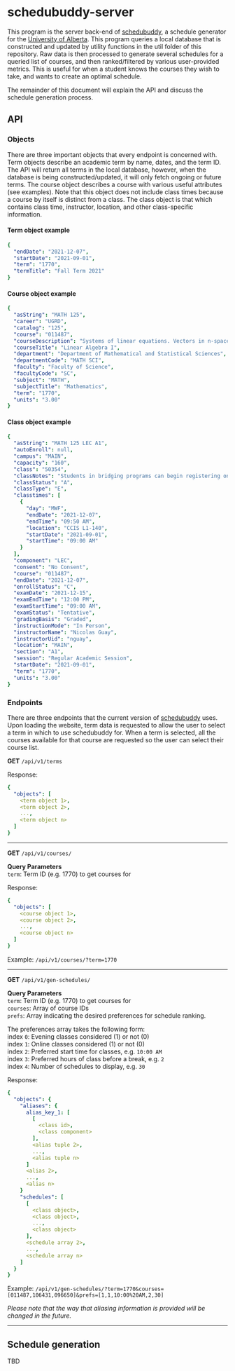 # schedubuddy-server

This program is the server back-end of [schedubuddy](https://schedubuddy.com/), a schedule generator for the [University of Alberta](https://www.ualberta.ca/index.html).
This program queries a local database that is constructed and updated by utility functions in the util folder of this repository.
Raw data is then processed to generate several schedules for a queried list of courses, and then ranked/filtered by various user-provided metrics.
This is useful for when a student knows the courses they wish to take, and wants to create an optimal schedule.

The remainder of this document will explain the API and discuss the schedule generation process.

## API

### Objects
There are three important objects that every endpoint is concerned with.
Term objects describe an academic term by name, dates, and the term ID.
The API will return all terms in the local database, however, when the database is being constructed/updated, it will only fetch ongoing or future terms.
The course object describes a course with various useful attributes (see examples).
Note that this object does not include class times because a course by itself is distinct from a class.
The class object is that which contains class time, instructor, location, and other class-specific information.

#### Term object example
```yaml
{
  "endDate": "2021-12-07", 
  "startDate": "2021-09-01", 
  "term": "1770", 
  "termTitle": "Fall Term 2021"
}
```

#### Course object example
```yaml
{
  "asString": "MATH 125", 
  "career": "UGRD", 
  "catalog": "125", 
  "course": "011487", 
  "courseDescription": "Systems of linear equations. Vectors in n-space, vector ...", 
  "courseTitle": "Linear Algebra I", 
  "department": "Department of Mathematical and Statistical Sciences", 
  "departmentCode": "MATH SCI", 
  "faculty": "Faculty of Science", 
  "facultyCode": "SC", 
  "subject": "MATH", 
  "subjectTitle": "Mathematics", 
  "term": "1770", 
  "units": "3.00"
} 
```

#### Class object example
```yaml
{
  "asString": "MATH 125 LEC A1", 
  "autoEnroll": null, 
  "campus": "MAIN", 
  "capacity": "160", 
  "class": "50354", 
  "classNotes": "Students in bridging programs can begin registering on Sept 7.", 
  "classStatus": "A", 
  "classType": "E", 
  "classtimes": [
    {
      "day": "MWF", 
      "endDate": "2021-12-07", 
      "endTime": "09:50 AM", 
      "location": "CCIS L1-140", 
      "startDate": "2021-09-01", 
      "startTime": "09:00 AM"
    }
  ], 
  "component": "LEC", 
  "consent": "No Consent", 
  "course": "011487", 
  "endDate": "2021-12-07", 
  "enrollStatus": "C", 
  "examDate": "2021-12-15", 
  "examEndTime": "12:00 PM", 
  "examStartTime": "09:00 AM", 
  "examStatus": "Tentative", 
  "gradingBasis": "Graded", 
  "instructionMode": "In Person", 
  "instructorName": "Nicolas Guay", 
  "instructorUid": "nguay", 
  "location": "MAIN", 
  "section": "A1", 
  "session": "Regular Academic Session", 
  "startDate": "2021-09-01", 
  "term": "1770", 
  "units": "3.00"
}
```

### Endpoints

There are three endpoints that the current version of [schedubuddy](https://schedubuddy.com/) uses.
Upon loading the website, term data is requested to allow the user to select a term in which to use schedubuddy for.
When a term is selected, all the courses available for that course are requested so the user can select their course list.

**GET** `/api/v1/terms`

Response:
```yaml
{
  "objects": [
    <term object 1>,
    <term object 2>,
    ...,
    <term object n>
  ]
}
```

---

**GET** `/api/v1/courses/`

**Query Parameters**\
`term`: Term ID (e.g. 1770) to get courses for

Response:

```yaml
{
  "objects": [
    <course object 1>,
    <course object 2>,
    ...,
    <course object n>
  ]
}
```

Example: `/api/v1/courses/?term=1770`

---

**GET** `/api/v1/gen-schedules/`

**Query Parameters**\
`term`: Term ID (e.g. 1770) to get courses for\
`courses`: Array of course IDs\
`prefs`: Array indicating the desired preferences for schedule ranking.

The preferences array takes the following form:\
index `0`: Evening classes considered (1) or not (0)\
index `1`: Online classes considered (1) or not (0)\
index `2`: Preferred start time for classes, e.g. `10:00 AM`\
index `3`: Preferred hours of class before a break, e.g. `2`\
index `4`: Number of schedules to display, e.g. `30`

Response:

```yaml
{
  "objects": {
    "aliases": {
      alias_key_1: [
        [
          <class id>,
          <class component>
        ],
        <alias tuple 2>,
        ...,
        <alias tuple n>
      ]
      <alias 2>,
      ...,
      <alias n>
    }
    "schedules": [
      [
        <class object>,
        <class object>,
        ...,
        <class object>
      ],
      <schedule array 2>,
      ...,
      <schedule array n>
    ]
  }
}
```

Example: `/api/v1/gen-schedules/?term=1770&courses=[011487,106431,096650]&prefs=[1,1,10:00%20AM,2,30]`

*Please note that the way that aliasing information is provided will be changed in the future.*

___

## Schedule generation

TBD
